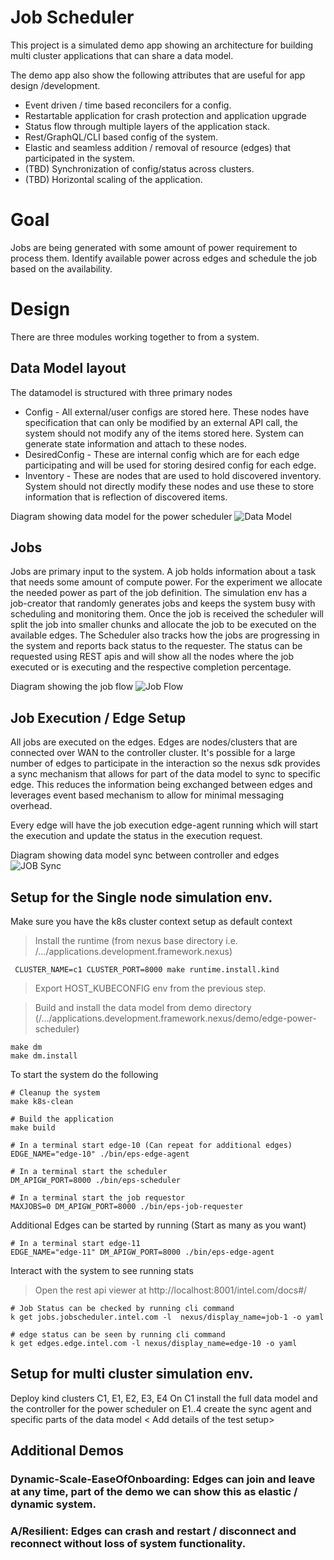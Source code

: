 # Job Scheduler
This project is a simulated demo app showing an architecture for building multi cluster applications that can share a data model. 

The demo app also show the following attributes that are useful for app design /development.
- Event driven / time based reconcilers for a config. 
- Restartable application for crash protection and application upgrade
- Status flow through multiple layers of the application stack.
- Rest/GraphQL/CLI based config of the system.
- Elastic and seamless addition / removal of resource (edges) that participated in the system.
- (TBD) Synchronization of config/status across clusters.
- (TBD) Horizontal scaling of the application.

# Goal

Jobs are being generated with some amount of power requirement to process them. Identify available power across edges and schedule the job based on the availability. 


# Design
There are three modules working together to from a system. 

## Data Model  layout
The datamodel is structured with three primary nodes 
- Config - All external/user configs are stored here. These nodes have specification that can only be modified by an external API call, the system should not modify any of the items stored here. System can generate state information and attach to these nodes. 
- DesiredConfig - These are internal config which are for each edge participating and will be used for storing desired config for each edge. 
- Inventory - These are nodes that are used to hold discovered inventory. System should not directly modify these nodes and use these to store information that is reflection of discovered items. 

Diagram showing data model for the power scheduler 
![Data Model](./doc/datamodel.jpg)

## Jobs 
Jobs are primary input to the system. 
A job holds information about a task that needs some amount of compute power. For the experiment we allocate the needed power as part of the job definition.
The simulation env has a job-creator that randomly generates jobs and keeps the system busy with scheduling and monitoring them.
Once the job is received the scheduler will split the job into smaller chunks and  allocate the job to be executed on the available edges. The Scheduler also tracks how the jobs are progressing in the system and reports back status to the requester. 
The status can be requested using REST apis and will show all the nodes where the job executed or is executing and the respective completion percentage. 

Diagram showing the job flow 
![Job Flow](./doc/jobFlowDiag.jpg)

## Job Execution / Edge Setup
All jobs are executed on the edges. Edges are nodes/clusters that are connected over WAN to the controller cluster. It's possible for a large number of edges to participate in the interaction so the nexus sdk provides a sync mechanism that allows for part of the data model to sync to specific edge. This reduces the information being exchanged between edges and leverages event based mechanism to allow for minimal messaging overhead. 

Every edge will have the job execution edge-agent running which will start the execution and update the status in the execution request. 

Diagram showing data model sync between controller and edges
![JOB Sync](./doc/deploymentMultiEdge.jpg)


## Setup for the Single node simulation env. 
Make sure you have the k8s cluster context setup as default context
> Install the runtime (from nexus base directory i.e. /.../applications.development.framework.nexus)
```
 CLUSTER_NAME=c1 CLUSTER_PORT=8000 make runtime.install.kind

```

> Export HOST_KUBECONFIG env from the previous step.

> Build and install the data model from demo directory (/.../applications.development.framework.nexus/demo/edge-power-scheduler)
```
make dm
make dm.install
```
To start the system do the following 
```
# Cleanup the system 
make k8s-clean

# Build the application
make build 

# In a terminal start edge-10 (Can repeat for additional edges)
EDGE_NAME="edge-10" ./bin/eps-edge-agent

# In a terminal start the scheduler
DM_APIGW_PORT=8000 ./bin/eps-scheduler

# In a terminal start the job requestor
MAXJOBS=0 DM_APIGW_PORT=8000 ./bin/eps-job-requester
```
Additional Edges can be started by running  (Start as many as you want)
```
# In a terminal start edge-11
EDGE_NAME="edge-11" DM_APIGW_PORT=8000 ./bin/eps-edge-agent
```

Interact with the system to see running stats
> Open the rest api viewer at 
http://localhost:8001/intel.com/docs#/

```
# Job Status can be checked by running cli command 
k get jobs.jobscheduler.intel.com -l  nexus/display_name=job-1 -o yaml

# edge status can be seen by running cli command
k get edges.edge.intel.com -l nexus/display_name=edge-10 -o yaml
```

## Setup for multi cluster simulation env.
Deploy kind clusters C1, E1, E2, E3, E4
On C1 install the full data model and the controller for the power scheduler
on E1..4 create the sync agent and specific parts of the data model
< Add details of the test setup>

 ## Additional Demos
 ### Dynamic-Scale-EaseOfOnboarding: Edges can join and leave at any time, part of the demo we can show this as elastic / dynamic system.
 <Add demo steps>

 ### A/Resilient: Edges can crash and restart / disconnect and reconnect without loss of system functionality.
<Add Demo Steps>
